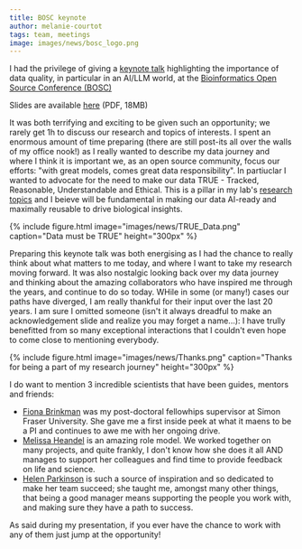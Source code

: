```yaml
---
title: BOSC keynote
author: melanie-courtot
tags: team, meetings
image: images/news/bosc_logo.png
---
```


I had the privilege of giving a [keynote talk](https://www.open-bio.org/events/bosc-2024/bosc-2024-keynotes/) highlighting the importance of data quality, in particular in an AI/LLM world, at the [Bioinformatics Open Source Conference (BOSC)](https://www.open-bio.org/events/bosc-2024/) 


Slides are available [here](https://courtotlab.genomeinformatics.org/images/news/20240715_Courtot_BOSC_keynote.pdf) (PDF, 18MB) 

It was both terrifying and exciting to be given such an opportunity; we rarely get 1h to discuss our research and topics of interests. I spent an enormous amount of time preparing (there are still post-its all over the walls of my office nook!) as I really wanted to describe my data journey and where I think it is important we, as an open source community, focus our efforts: "with great models, comes great data responsibility". In partiuclar I wanted to advocate for the need to make our data TRUE - Tracked, Reasonable, Understandable and Ethical. This is a pillar in my lab's [research topics](https://courtotlab.genomeinformatics.org/research/) and I beieve will be fundamental in making our data AI-ready and maximally reusable to drive biological insights.

{%
  include figure.html
  image="images/news/TRUE_Data.png"
  caption="Data must be TRUE"
  height="300px"
%} 

Preparing this keynote talk was both energising as I had the chance to really think about what matters to me today, and where I want to take my research moving forward. It was also nostalgic looking back over my data journey and thinking about the amazing collaborators who have inspired me through the years, and continue to do so today. WHile in some (or many!) cases our paths have diverged, I am really thankful for their input over the last 20 years. I am sure I omitted someone (isn't it always dreadful to make an acknowledgement slide and realize you may forget a name...): I have trully benefitted from so many exceptional interactions that I couldn't even hope to come close to mentioning everybody.

{%
  include figure.html
  image="images/news/Thanks.png"
  caption="Thanks for being a part of my research journey"
  height="300px"
%} 

I do want to mention 3 incredible scientists that have been guides, mentors and friends:

- [Fiona Brinkman](https://www.brinkman.mbb.sfu.ca/fiona-brinkman) was my post-doctoral fellowhips supervisor at Simon Fraser University. She gave me a first inside peek at what it maens to be a PI and continues to awe me with her ongoing drive.
- [Melissa Heandel](https://en.wikipedia.org/wiki/Melissa_Haendel) is an amazing role model. We worked together on many projects, and quite frankly, I don't know how she does it all AND manages to support her colleagues and find time to provide feedback on life and science.
- [Helen Parkinson](https://www.ebi.ac.uk/people/person/helen-parkinson/) is such a source of inspiration and so dedicated to make her team succeed; she taught me, amongst many other things, that being a good manager means supporting the people you work with, and making sure they have a path to success. 

As said during my presentation, if you ever have the chance to work with any of them just jump at the opportunity!

